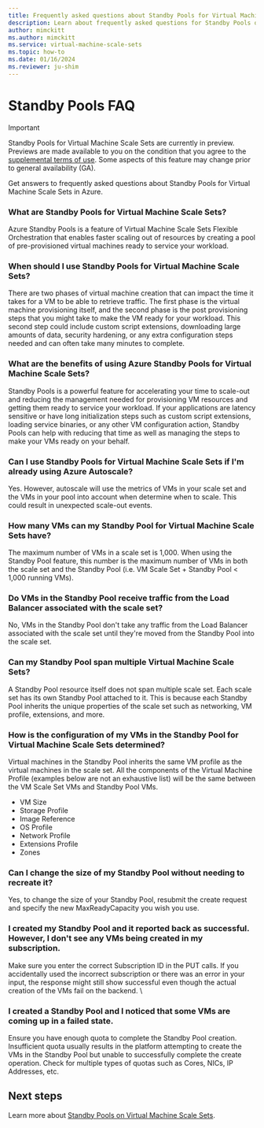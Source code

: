 ```yaml
---
title: Frequently asked questions about Standby Pools for Virtual Machine Scale Sets
description: Learn about frequently asked questions for Standby Pools on Virtual Machine Scale Sets
author: mimckitt
ms.author: mimckitt
ms.service: virtual-machine-scale-sets
ms.topic: how-to
ms.date: 01/16/2024
ms.reviewer: ju-shim
---
```


# Standby Pools FAQ

> [!IMPORTANT]
> Standby Pools for Virtual Machine Scale Sets are currently in preview. Previews are made available to you on the condition that you agree to the [supplemental terms of use](https://azure.microsoft.com/support/legal/preview-supplemental-terms/). Some aspects of this feature may change prior to general availability (GA). 

Get answers to frequently asked questions about Standby Pools for Virtual Machine Scale Sets in Azure.

### What are Standby Pools for Virtual Machine Scale Sets? 
Azure Standby Pools is a feature of Virtual Machine Scale Sets Flexible Orchestration that enables faster 
scaling out of resources by creating a pool of pre-provisioned virtual machines ready to service your 
workload. 

### When should I use Standby Pools for Virtual Machine Scale Sets? 
There are two phases of virtual machine creation that can impact the time it takes for a VM to be able to 
retrieve traffic. The first phase is the virtual machine provisioning itself, and the second phase is the post 
provisioning steps that you might take to make the VM ready for your workload. This second step could 
include custom script extensions, downloading large amounts of data, security hardening, or any 
extra configuration steps needed and can often take many minutes to complete. 

### What are the benefits of using Azure Standby Pools for Virtual Machine Scale Sets? 
Standby Pools is a powerful feature for accelerating your time to scale-out and reducing the 
management needed for provisioning VM resources and getting them ready to service your workload. If 
your applications are latency sensitive or have long initialization steps such as custom script extensions, 
loading service binaries, or any other VM configuration action, Standby Pools can help with reducing 
that time as well as managing the steps to make your VMs ready on your behalf. 

### Can I use Standby Pools for Virtual Machine Scale Sets if I'm already using Azure Autoscale? 
Yes. However, autoscale will use the metrics of VMs in your scale set and the VMs in your pool into 
account when determine when to scale. This could result in unexpected scale-out events. 

### How many VMs can my Standby Pool for Virtual Machine Scale Sets have? 
The maximum number of VMs in a scale set is 1,000. When using the Standby Pool feature, this 
number is the maximum number of VMs in both the scale set and the Standby Pool (i.e. VM Scale Set + 
Standby Pool < 1,000 running VMs). 

### Do VMs in the Standby Pool receive traffic from the Load Balancer associated with the scale set? 
No, VMs in the Standby Pool don't take any traffic from the Load Balancer associated with the scale set 
until they're moved from the Standby Pool into the scale set. 

### Can my Standby Pool span multiple Virtual Machine Scale Sets? 
A Standby Pool resource itself does not span multiple scale set. Each scale set has its own Standby 
Pool attached to it. This is because each Standby Pool inherits the unique properties of the scale set 
such as networking, VM profile, extensions, and more. 

### How is the configuration of my VMs in the Standby Pool for Virtual Machine Scale Sets determined? 
Virtual machines in the Standby Pool inherits the same VM profile as the virtual machines in the scale 
set. All the components of the Virtual Machine Profile (examples below are not an exhaustive list) will be 
the same between the VM Scale Set VMs and Standby Pool VMs. 
- VM Size
- Storage Profile
- Image Reference
- OS Profile
- Network Profile
- Extensions Profile
- Zones


### Can I change the size of my Standby Pool without needing to recreate it? 
Yes, to change the size of your Standby Pool, resubmit the create request and specify the new 
MaxReadyCapacity you wish you use.

### I created my Standby Pool and it reported back as successful. However, I don't see any VMs being created in my subscription. 
Make sure you enter the correct Subscription ID in the PUT calls. If you accidentally used the 
incorrect subscription or there was an error in your input, the response might still show successful even 
though the actual creation of the VMs fail on the backend. \

### I created a Standby Pool and I noticed that some VMs are coming up in a failed state. 
Ensure you have enough quota to complete the Standby Pool creation. Insufficient quota usually results 
in the platform attempting to create the VMs in the Standby Pool but unable to successfully complete 
the create operation. Check for multiple types of quotas such as Cores, NICs, IP Addresses, etc.


## Next steps

Learn more about [Standby Pools on Virtual Machine Scale Sets](standby-pools-overview.md).